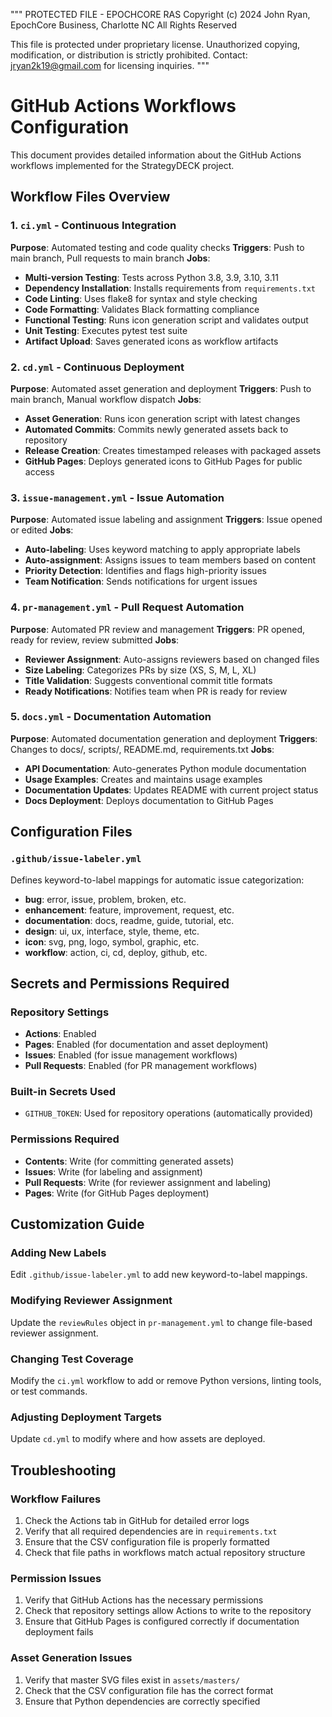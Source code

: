"""
PROTECTED FILE - EPOCHCORE RAS
Copyright (c) 2024 John Ryan, EpochCore Business, Charlotte NC
All Rights Reserved

This file is protected under proprietary license.
Unauthorized copying, modification, or distribution is strictly prohibited.
Contact: jryan2k19@gmail.com for licensing inquiries.
"""

# GitHub Actions Workflows Configuration

This document provides detailed information about the GitHub Actions workflows implemented for the StrategyDECK project.

## Workflow Files Overview

### 1. `ci.yml` - Continuous Integration
**Purpose**: Automated testing and code quality checks
**Triggers**: Push to main branch, Pull requests to main branch
**Jobs**:
- **Multi-version Testing**: Tests across Python 3.8, 3.9, 3.10, 3.11
- **Dependency Installation**: Installs requirements from `requirements.txt`
- **Code Linting**: Uses flake8 for syntax and style checking
- **Code Formatting**: Validates Black formatting compliance
- **Functional Testing**: Runs icon generation script and validates output
- **Unit Testing**: Executes pytest test suite
- **Artifact Upload**: Saves generated icons as workflow artifacts

### 2. `cd.yml` - Continuous Deployment
**Purpose**: Automated asset generation and deployment
**Triggers**: Push to main branch, Manual workflow dispatch
**Jobs**:
- **Asset Generation**: Runs icon generation script with latest changes
- **Automated Commits**: Commits newly generated assets back to repository
- **Release Creation**: Creates timestamped releases with packaged assets
- **GitHub Pages**: Deploys generated icons to GitHub Pages for public access

### 3. `issue-management.yml` - Issue Automation
**Purpose**: Automated issue labeling and assignment
**Triggers**: Issue opened or edited
**Jobs**:
- **Auto-labeling**: Uses keyword matching to apply appropriate labels
- **Auto-assignment**: Assigns issues to team members based on content
- **Priority Detection**: Identifies and flags high-priority issues
- **Team Notification**: Sends notifications for urgent issues

### 4. `pr-management.yml` - Pull Request Automation
**Purpose**: Automated PR review and management
**Triggers**: PR opened, ready for review, review submitted
**Jobs**:
- **Reviewer Assignment**: Auto-assigns reviewers based on changed files
- **Size Labeling**: Categorizes PRs by size (XS, S, M, L, XL)
- **Title Validation**: Suggests conventional commit title formats
- **Ready Notifications**: Notifies team when PR is ready for review

### 5. `docs.yml` - Documentation Automation
**Purpose**: Automated documentation generation and deployment
**Triggers**: Changes to docs/, scripts/, README.md, requirements.txt
**Jobs**:
- **API Documentation**: Auto-generates Python module documentation
- **Usage Examples**: Creates and maintains usage examples
- **Documentation Updates**: Updates README with current project status
- **Docs Deployment**: Deploys documentation to GitHub Pages

## Configuration Files

### `.github/issue-labeler.yml`
Defines keyword-to-label mappings for automatic issue categorization:
- **bug**: error, issue, problem, broken, etc.
- **enhancement**: feature, improvement, request, etc.
- **documentation**: docs, readme, guide, tutorial, etc.
- **design**: ui, ux, interface, style, theme, etc.
- **icon**: svg, png, logo, symbol, graphic, etc.
- **workflow**: action, ci, cd, deploy, github, etc.

## Secrets and Permissions Required

### Repository Settings
- **Actions**: Enabled
- **Pages**: Enabled (for documentation and asset deployment)
- **Issues**: Enabled (for issue management workflows)
- **Pull Requests**: Enabled (for PR management workflows)

### Built-in Secrets Used
- `GITHUB_TOKEN`: Used for repository operations (automatically provided)

### Permissions Required
- **Contents**: Write (for committing generated assets)
- **Issues**: Write (for labeling and assignment)
- **Pull Requests**: Write (for reviewer assignment and labeling)
- **Pages**: Write (for GitHub Pages deployment)

## Customization Guide

### Adding New Labels
Edit `.github/issue-labeler.yml` to add new keyword-to-label mappings.

### Modifying Reviewer Assignment
Update the `reviewRules` object in `pr-management.yml` to change file-based reviewer assignment.

### Changing Test Coverage
Modify the `ci.yml` workflow to add or remove Python versions, linting tools, or test commands.

### Adjusting Deployment Targets
Update `cd.yml` to modify where and how assets are deployed.

## Troubleshooting

### Workflow Failures
1. Check the Actions tab in GitHub for detailed error logs
2. Verify that all required dependencies are in `requirements.txt`
3. Ensure that the CSV configuration file is properly formatted
4. Check that file paths in workflows match actual repository structure

### Permission Issues
1. Verify that GitHub Actions has the necessary permissions
2. Check that repository settings allow Actions to write to the repository
3. Ensure that GitHub Pages is configured correctly if documentation deployment fails

### Asset Generation Issues
1. Verify that master SVG files exist in `assets/masters/`
2. Check that the CSV configuration file has the correct format
3. Ensure that Python dependencies are correctly specified